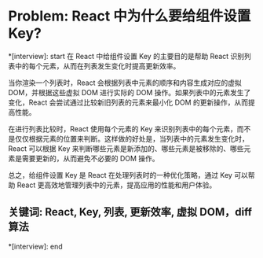 # Problem: React 中为什么要给组件设置 Key?

*[interview]: start
在 React 中给组件设置 Key 的主要目的是帮助 React 识别列表中的每个元素，从而在列表发生变化时提高更新效率。

当你渲染一个列表时，React 会根据列表中元素的顺序和内容生成对应的虚拟 DOM，并根据这些虚拟 DOM 进行实际的 DOM 操作。如果列表中的元素发生了变化，React 会尝试通过比较新旧列表的元素来最小化 DOM 的更新操作，从而提高性能。

在进行列表比较时，React 使用每个元素的 Key 来识别列表中的每个元素，而不是仅仅根据元素的位置来判断。这样做的好处是，当列表中的元素发生变化时，React 可以根据 Key 来判断哪些元素是新添加的、哪些元素是被移除的、哪些元素是需要更新的，从而避免不必要的 DOM 操作。

总之，给组件设置 Key 是 React 在处理列表时的一种优化策略，通过 Key 可以帮助 React 更高效地管理列表中的元素，提高应用的性能和用户体验。

## 关键词: React, Key, 列表, 更新效率, 虚拟 DOM，diff算法
*[interview]: end
